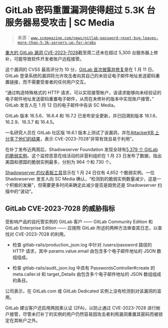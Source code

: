 <!--yml

分类：未分类

日期：2024-05-27 15:13:55

-->

# GitLab 密码重置漏洞使得超过 5.3K 台服务器易受攻击 | SC Media

> 来源：[`www.scmagazine.com/news/gitlab-password-reset-bug-leaves-more-than-5-3k-servers-up-for-grabs`](https://www.scmagazine.com/news/gitlab-password-reset-bug-leaves-more-than-5-3k-servers-up-for-grabs)

[重大的 GitLab 漏洞 CVE-2023-7028](https://www.scmagazine.com/news/gitlab-vulnerability-risks-account-takeover-via-simple-password-reset)截至周二还未在超过 5,300 台服务器上修补，可能导致软件开发者账户远程接管。

这个漏洞的 CVSS 最高评分为 10 分，[GitLab 首次披露并修复](https://about.gitlab.com/releases/2024/01/11/critical-security-release-gitlab-16-7-2-released/)是在 1 月 11 日。GitLab 登录系统的漏洞将允许攻击者向其自己的未验证电子邮件地址发送密码重置链接，而不需要受害者的任何用户交互。

“通过构造特殊格式的 HTTP 请求，可以实现接管帐户，该请求能够向未经验证的电子邮件地址发送密码重置电子邮件，从而在未修补的版本中实现账户接管，” GitLab 发言人在 1 月 12 日的电子邮件中告诉 SC Media。

GitLab 版本 16.5.6、16.6.4 和 16.7.2 已发布安全更新，并已回溯到版本 16.1.6、16.2.9、16.3.7 和 16.4.5。

一名研究人员在 GitLab 社区版 16.6.1 版本上测试了该漏洞，并在[AttackerKB 上分享了他们的结果](https://attackerkb.com/topics/VBDvNxhyjr/cve-2023-7028)，表示 CVE-2023-7028“非常有效且易于利用”。

在补丁发布近两周后，Shadowserver Foundation 发现全球有[5,379 个 GitLab 的脆弱实例](https://dashboard.shadowserver.org/statistics/combined/map/?map_type=std&day=2024-01-23&source=http_vulnerable&source=http_vulnerable6&tag=cve-2023-7028%2B&geo=all&data_set=count&scale=log)。这个监控恶意在线活动的非营利组织在 1 月 23 日发布了数据，指出美国和德国的脆弱实例最多，分别为 964 个和 730 个。

[Shadowserver 的仪表板工具](https://dashboard.shadowserver.org/statistics/combined/time-series/?date_range=7&source=http_vulnerable&source=http_vulnerable6&tag=cve-2023-7028%2B&group_by=geo&style=stacked)显示在 1 月 24 日仅有 4,652 个脆弱实例。一位 Shadowserver 发言人向 SC Media 确认，“检测到的脆弱实例数量减少，这是一个积极的发展”，但需要更多时间来确定此减少是否是趋势还是 Shadowserver 扫描中的“波动”。

## GitLab CVE-2023-7028 的威胁指标

受影响产品的自托管实例的 GitLab 客户 —— GitLab Community Edition 和 GitLab Enterprise Edition —— 应按照 GitLab 所述的两种方法审查其日志，以查找对 CVE-2023-7028 的利用。

+   检查 gitlab-rails/production_json.log 中针对 /users/password 路径的 HTTP 请求，其中 params.value.email 由包含多个电子邮件地址的 JSON 数组组成。

+   检查 gitlab-rails/audit_json.log 中具有 PasswordsController#create 的 meta.caller.id 和 target_Details 由包含多个电子邮件地址的 JSON 数组组成的条目。

公司表示，在 GitLab.com 或 GitLab Dedicated 实例上没有检测到对该漏洞的滥用。

GitLab 建议客户还启用两因素认证 (2FA)，以防止通过 CVE-2023-7028 进行帐户接管，尽管未打补丁的实例的用户仍然容易因攻击者利用漏洞重置其密码而被锁定在其帐户之外。
